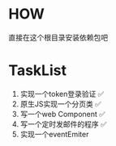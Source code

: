 # HOW  
直接在这个根目录安装依赖包吧

# TaskList  
1. 实现一个token登录验证 ✅ 
2. 原生JS实现一个分页类 ✅ 
3. 写一个web Component ✅ 
4. 写一个定时发邮件的程序 ✅
5. 实现一个eventEmiter
